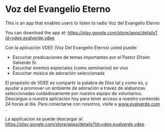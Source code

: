 # Voz del Evangelio Eterno

This is an app that enables users to listen to radio Voz del Evangelio Eterno

You can download the app at:
https://play.google.com/store/apps/details?id=vdee.evalverde.vdee

Con la aplicación VDEE (Voz Del Evangelio Eterno) usted puede:

- Escuchar predicaciones de temas importantes por el Pastor Efraim Valverde Sr. 
- Escuchar eventos especiales (como seminarios) en vivo 
- Escuchar música de adoración seleccionada

El propósito de VDEE es compartir la palabra de Dios tal y como es, y ayudar a promover un ambiente de adoración a travez de alabanzas seleccionadas cuidadosamente por nuestro equipo de voluntarios.  Descargue a nuestra aplicación hoy para tener acceso a nuestro contenido 24 horas al día. Para conectarse con nosotros, visite a www.evalverde.com .

La applicacion se puede descargar al:
https://play.google.com/store/apps/details?id=vdee.evalverde.vdee



